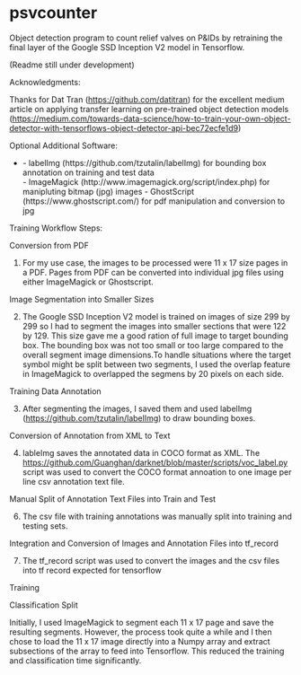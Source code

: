 # psvcounter
Object detection program to count relief valves on P&amp;IDs by retraining the final layer of the Google SSD Inception V2 model in Tensorflow. 

(Readme still under development)

Acknowledgments:

Thanks for Dat Tran (https://github.com/datitran) for the excellent medium article on applying transfer learning on pre-trained object detection models (https://medium.com/towards-data-science/how-to-train-your-own-object-detector-with-tensorflows-object-detector-api-bec72ecfe1d9)

Optional Additional Software:
<ul>

<li>- labelImg (https://github.com/tzutalin/labelImg) for bounding box annotation on training and test data</li>
- ImageMagick (http://www.imagemagick.org/script/index.php) for manipluting bitmap (jpg) images
- GhostScript (https://www.ghostscript.com/) for pdf manipulation and conversion to jpg

</ul>

Training Workflow Steps:

Conversion from PDF

1) For my use case, the images to be processed were 11 x 17 size pages in a PDF. Pages from PDF can be converted into individual jpg files using either ImageMagick or Ghostscript.

Image Segmentation into Smaller Sizes

2) The Google SSD Inception V2 model is trained on images of size 299 by 299 so I had to segment the images into smaller sections that were 122 by 129. This size gave me a good ration of full image to target bounding box. The bounding box was not too small or too large compared to the overall segment image dimensions.To handle situations where the target symbol might be split between two segments, I used the overlap feature in ImageMagick to overlapped the segmens by 20 pixels on each side.

Training Data Annotation

3) After segmenting the images, I saved them and used labelImg (https://github.com/tzutalin/labelImg) to draw bounding boxes.

Conversion of Annotation from XML to Text

4) lableImg saves the annotated data in COCO format as XML. The https://github.com/Guanghan/darknet/blob/master/scripts/voc_label.py script was used to convert the COCO format annoation to one image per line csv annotation text file.

Manual Split of Annotation Text Files into Train and Test

6) The csv file with training annotations was manually split into training and testing sets.

Integration and Conversion of Images and Annotation Files into tf_record

7) The tf_record script was used to convert the images and the csv files into tf record expected for tensorflow

Training


Classification Split

Initially, I used ImageMagick to segment each 11 x 17 page and save the resulting segments. However, the process took quite a while and I then chose to load the 11 x 17 image directly into a Numpy array and extract subsections of the array to feed into Tensorflow. This reduced the training and classification time significantly.
